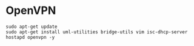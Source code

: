 # OpenVPN

```
sudo apt-get update
sudo apt-get install uml-utilities bridge-utils vim isc-dhcp-server hostapd openvpn -y
```
